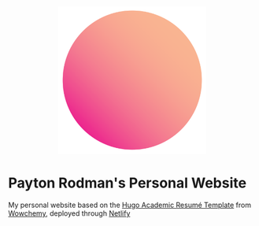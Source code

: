 <p align="center"><a href="https://www.paytonelyce.com/" target="_blank" rel="noopener"><img src="/assets/images/icon.png" alt="Payton Rodman's Personal Site" width="300" height="300"></a></p>

# Payton Rodman's Personal Website

My personal website based on the [Hugo Academic Resumé Template](https://github.com/wowchemy/wowchemy-hugo-modules) from [Wowchemy](https://wowchemy.com/), deployed through [Netlify](https://www.netlify.com/)
